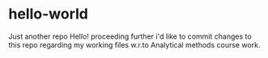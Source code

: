 # hello-world
Just another repo
Hello!
proceeding further i'd like to commit changes to this repo regarding my working files w.r.to Analytical methods course work.
